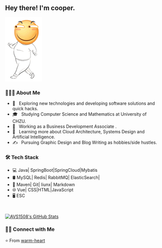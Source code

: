 <h2> Hey there! I'm cooper.</h2>                                                                                                                     

![one](https://github.com/warm-heart/warm-heart/blob/master/assets/one.gif)

<h3> 👨🏻‍💻 About Me </h3>

- 🤔 &nbsp; Exploring new technologies and developing software solutions and quick hacks.
- 🎓 &nbsp; Studying Computer Science and Mathematics at University of CHZU.
- 💼 &nbsp; Working as a Business Development Associate .
- 🌱 &nbsp; Learning more about Cloud Architecture, Systems Design and Artificial Intelligence.
- ✍️ &nbsp; Pursuing Graphic Design and Blog Writing as hobbies/side hustles.

<h3>🛠 Tech Stack</h3>

- 💻   Java| SpringBoot|SpringCloud|Mybatis
- 🛢    MySQL| Redis| RabbitMQ| ElasticSearch|
- 🔧   Maven| Git| liunx| Markdown
- 🌐   Vue| CSS|HTML|JavaScript
- 🖥    ESC

<br/>

[![AVS1508's GitHub Stats](https://github-readme-stats.vercel.app/api?username=warm-heart&show_icons=true)](https://github.com/warm-heart)

<h3> 🤝🏻 Connect with Me </h3>


⭐️ From [warm-heart](https://github.com/warm-heart)
